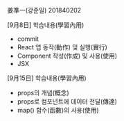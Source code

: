 姜準一(강준일) 201840202

[9月8日]
학습내용(學習內用)
- commit
- React 앱 동작(動作) 및 실행(實行)
- Component 작성(作成) 및 사용(使用)
- JSX

[9月15日]
학습내용(學習內用)
- props의 개념(概念)
- props로 컴포넌트에 데이터 전달(傳達)
- map() 함수(函數)의 사용(使用)